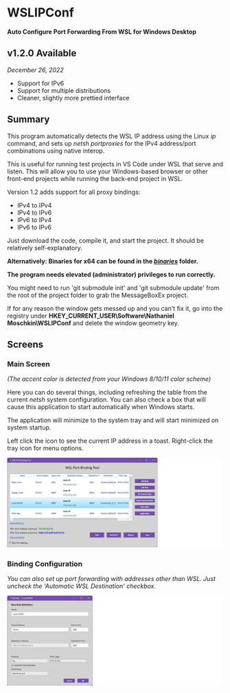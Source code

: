 # WSLIPConf
__Auto Configure Port Forwarding From WSL for Windows Desktop__

## v1.2.0 Available
_December 26, 2022_

 - Support for IPv6
 - Support for multiple distributions
 - Cleaner, slightly more prettied interface

## Summary

This program automatically detects the WSL IP address using the Linux _ip_ command, and sets up _netsh portproxies_ for the IPv4 address/port combinations using native interop.  

This is useful for running test projects in VS Code under WSL that serve and listen.  This will allow you to use your Windows-based browser or other front-end projects while running the back-end project in WSL.

Version 1.2 adds support for all proxy bindings:
 - IPv4 to IPv4
 - IPv4 to IPv6
 - IPv6 to IPv4
 - IPv6 to IPv6
 
Just download the code, compile it, and start the project.  It should be relatively self-explanatory. 

__Alternatively: Binaries for x64 can be found in the [_binaries_](https://github.com/nmoschkin/wslipconf/tree/main/binaries) folder.__

__The program needs elevated (administrator) privileges to run correctly.__

You might need to run 'git submodule init' and 'git submodule update' from the root of the project folder to grab the MessageBoxEx project.

If for any reason the window gets messed up and you can't fix it, go into the registry under __HKEY_CURRENT_USER\Software\Nathaniel Moschkin\WSLIPConf__ and delete the window geometry key.


## Screens

### Main Screen
_(The accent color is detected from your Windows 8/10/11 color scheme)_

Here you can do several things, including refreshing the table from the current _netsh_ system configuration. 
You can also check a box that will cause this application to start automatically when Windows starts.

The application will minimize to the system tray and will start minimized on system startup. 

Left click the icon to see the current IP address in a toast. 
Right-click the tray icon for menu options.

![](docs/image1.png)

### Binding Configuration

_You can also set up port forwarding with addresses other than WSL. Just uncheck the 'Automatic WSL Destination' checkbox._

![](docs/image2.png)


